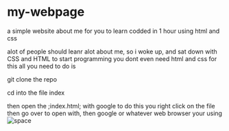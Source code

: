 # my-webpage
a simple website about me for you to learn codded in 1 hour using html and css

alot of people should leanr alot about me, so i woke up, and sat down with CSS and HTML to start programming you dont even need html and css for this all you need to do is


git clone the repo 

cd into the file index

then open the ;index.html; with google to do this you right click on the file then go over to open with, then google or whatever web browser your using 
![space](https://user-images.githubusercontent.com/87203697/127210764-74d03db2-5d4c-4aa2-a6bd-323914943262.jpg)
